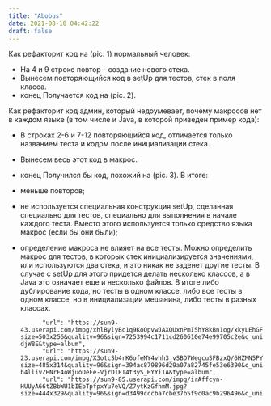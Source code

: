 ```yaml
---
title: "Abobus"
date: 2021-08-10 04:42:22
draft: false
---
```


Как рефакторит код на (pic. 1) нормальный человек:
- На 4 и 9 строке повтор - создание нового стека.
- Вынесем повторяющийся код в setUp для тестов, стек в поля класса.
- конец
Получается код на (pic. 2).

Как рефакторит код админ, который недоумевает, почему макросов нет в каждом языке (в том числе и Java, в которой приведен пример кода):
- В строках 2-6 и 7-12 повторяющийся код, отличается только названием теста и кодом после инициализации стека.
- Вынесем весь этот код в макрос.
- конец
Получился бы код, похожий на (pic. 3).
В итоге:
- меньше повторов;
- не используется специальная конструкция setUp, сделанная специально для тестов, специально для выполнения в начале каждого теста. Вместо этого используется только средство языка макрос (если бы они были);
- определение макроса не влияет на все тесты. Можно определить макрос для тестов, в которых стек инициализируется значениями, или используются два стека, и это никак не заденет другие тесты. В случае с setUp для этого придется делать несколько классов, а в Java это означает еще и несколько файлов. В итоге либо дублирование кода, но тесты в одном классе, либо все тесты в одном классе, но в инициализации мешанина, либо тесты в разных классах.

            "url": "https://sun9-43.userapi.com/impg/xhlBylyBc1q9KoQpvwJAXQUxnPmI5hY8kBn1og/xkyLEhGF40g.jpg?size=503x256&quality=96&sign=7253994c1711cd260610e74e99705c2e&c_uniq_tag=BRL9cvhb2cYw8M43vsmbzTdujDg8fhGrV3UoN-djW8E&type=album",
            "url": "https://sun9-23.userapi.com/impg/X3otcSb4rK6ofeMY4vhh3_vSBD7WegcuSFBzxQ/6HZMN5PYQrY.jpg?size=485x314&quality=96&sign=394ac879896d29a07a82745fe53e6390&c_uniq_tag=N-h4llivZHNrF4oWjuoDeFe-VjrDIET4t3yS_HYYi1A&type=album",
            "url": "https://sun9-85.userapi.com/impg/irAffcyn-HUUyA66tZBbWU1bIEbTpfpxYu7eVQ/Z7ytKzGfhmM.jpg?size=444x329&quality=96&sign=d3499cccba7cbe37b5f9c0ac9b296496&c_uniq_tag=nlp1088rwhJart19gVCkQYhWCmIWhmrqh9BJT5UieW8&type=album",
